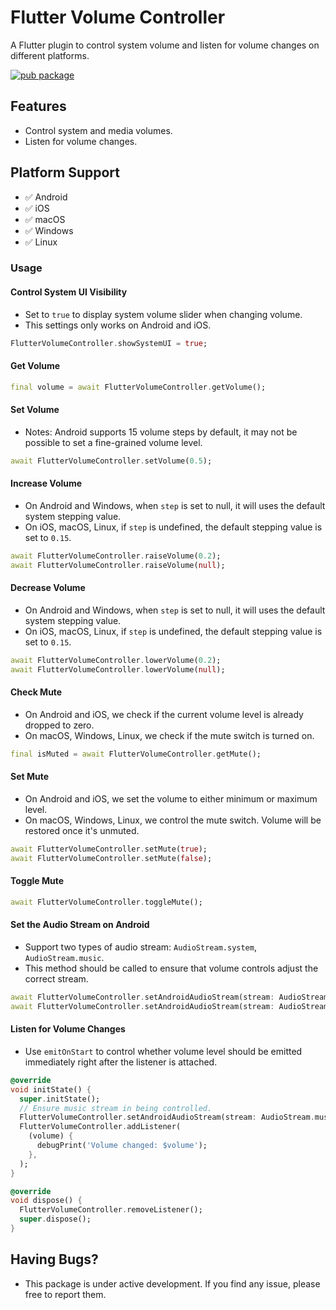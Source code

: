 # Flutter Volume Controller

A Flutter plugin to control system volume and listen for volume changes on different platforms.

[![pub package](https://img.shields.io/pub/v/flutter_volume_controller.svg)](https://pub.dev/packages/flutter_volume_controller)


## Features

- Control system and media volumes.
- Listen for volume changes.

## Platform Support

- ✅ Android
- ✅ iOS
- ✅ macOS
- ✅ Windows
- ✅ Linux

### Usage

#### Control System UI Visibility
- Set to `true` to display system volume slider when changing volume.
- This settings only works on Android and iOS.
```dart
FlutterVolumeController.showSystemUI = true;
```

#### Get Volume
```dart
final volume = await FlutterVolumeController.getVolume();
```

#### Set Volume
- Notes: Android supports 15 volume steps by default, it may not be possible to set a fine-grained volume level.
```dart
await FlutterVolumeController.setVolume(0.5);
```

#### Increase Volume
- On Android and Windows, when `step` is set to null, it will uses the default system stepping value.
- On iOS, macOS, Linux, if `step` is undefined, the default stepping value is set to `0.15`.
```dart
await FlutterVolumeController.raiseVolume(0.2);
await FlutterVolumeController.raiseVolume(null);
```

#### Decrease Volume
- On Android and Windows, when `step` is set to null, it will uses the default system stepping value.
- On iOS, macOS, Linux, if `step` is undefined, the default stepping value is set to `0.15`.
```dart
await FlutterVolumeController.lowerVolume(0.2);
await FlutterVolumeController.lowerVolume(null);
```

#### Check Mute
- On Android and iOS, we check if the current volume level is already dropped to zero.
- On macOS, Windows, Linux, we check if the mute switch is turned on.
```dart
final isMuted = await FlutterVolumeController.getMute();
```

#### Set Mute
- On Android and iOS, we set the volume to either minimum or maximum level.
- On macOS, Windows, Linux, we control the mute switch. Volume will be restored once it's unmuted.
```dart
await FlutterVolumeController.setMute(true);
await FlutterVolumeController.setMute(false);
```

#### Toggle Mute
```dart
await FlutterVolumeController.toggleMute();
```

#### Set the Audio Stream on Android
- Support two types of audio stream: `AudioStream.system`, `AudioStream.music`.
- This method should be called to ensure that volume controls adjust the correct stream.
```dart
await FlutterVolumeController.setAndroidAudioStream(stream: AudioStream.system);
await FlutterVolumeController.setAndroidAudioStream(stream: AudioStream.music);
```

#### Listen for Volume Changes
- Use `emitOnStart` to control whether volume level should be emitted immediately right after the listener is attached.
```dart
@override
void initState() {
  super.initState();
  // Ensure music stream in being controlled.
  FlutterVolumeController.setAndroidAudioStream(stream: AudioStream.music);
  FlutterVolumeController.addListener(
    (volume) {
      debugPrint('Volume changed: $volume');
    },
  );
}

@override
void dispose() {
  FlutterVolumeController.removeListener();
  super.dispose();
}
```

## Having Bugs?
- This package is under active development. If you find any issue, please free to report them.
